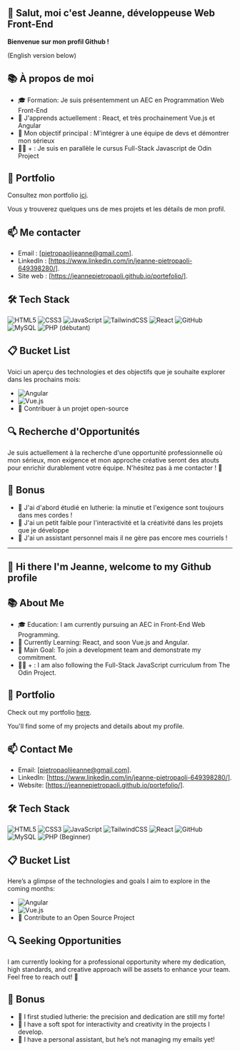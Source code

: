 ## 👋 Salut, moi c'est Jeanne, développeuse Web Front-End

**Bienvenue sur mon profil Github !**

(English version below)

## 📚 À propos de moi

- 🎓 Formation: Je suis présentemment un AEC en Programmation Web Front-End
- 🌱 J'apprends actuellement : React, et très prochainement Vue.js et Angular
- 🎯 Mon objectif principal : M'intégrer à une équipe de devs et démontrer mon sérieux
- 🧑‍💻 + : Je suis en parallèle le cursus Full-Stack Javascript de Odin Project


## 💼 Portfolio

Consultez mon portfolio [ici](https://jeannepietropaoli.github.io/portefolio/).

Vous y trouverez quelques uns de mes projets et les détails de mon profil.


## 📫 Me contacter

- Email : [pietropaolijeanne@gmail.com].
- LinkedIn : [https://www.linkedin.com/in/jeanne-pietropaoli-649398280/].
- Site web : [https://jeannepietropaoli.github.io/portefolio/].


## 🛠️ Tech Stack

![HTML5](https://img.shields.io/badge/-HTML5-E34F26?logo=html5&logoColor=white&style=flat)
![CSS3](https://img.shields.io/badge/-CSS3-1572B6?logo=css3&logoColor=white&style=flat)
![JavaScript](https://img.shields.io/badge/-JavaScript-F7DF1E?logo=javascript&logoColor=black&style=flat)
![TailwindCSS](https://img.shields.io/badge/-TailwindCSS-06B6D4?logo=tailwind-css&logoColor=white&style=flat)
![React](https://img.shields.io/badge/-React-61DAFB?logo=react&logoColor=white&style=flat)
![GitHub](https://img.shields.io/badge/-GitHub-181717?logo=github&logoColor=white&style=flat)
![MySQL](https://img.shields.io/badge/MySQL-00758F?style=flat-square&logo=mysql&logoColor=white)
![PHP (débutant)](https://img.shields.io/badge/PHP-777BB4?style=flat-square&logo=php&logoColor=white)


## 📋 Bucket List

Voici un aperçu des technologies et des objectifs que je souhaite explorer dans les prochains mois:
- ![Angular](https://img.shields.io/badge/Angular-DD0031?style=flat-square&logo=angular&logoColor=white)
- ![Vue.js](https://img.shields.io/badge/Vue.js-4FC08D?style=flat-square&logo=vue.js&logoColor=white)
- 🚀 Contribuer à un projet open-source


## 🔍 Recherche d'Opportunités


Je suis actuellement à la recherche d'une opportunité professionnelle où mon sérieux, mon exigence et mon approche créative seront des atouts pour enrichir durablement votre équipe. N'hésitez pas à me contacter ! 👋


## 🎉 Bonus


- 🎻 J'ai d'abord étudié en lutherie: la minutie et l'exigence sont toujours dans mes cordes !
- 🎨 J'ai un petit faible pour l'interactivité et la créativité dans les projets que je développe
- 🐶 J'ai un assistant personnel mais il ne gère pas encore mes courriels !


---

## 👋 Hi there I'm Jeanne, welcome to my Github profile

## 📚 About Me

- 🎓 Education: I am currently pursuing an AEC in Front-End Web Programming.
- 🌱 Currently Learning: React, and soon Vue.js and Angular.
- 🎯 Main Goal: To join a development team and demonstrate my commitment.
- 🧑‍💻 + : I am also following the Full-Stack JavaScript curriculum from The Odin Project.


## 💼 Portfolio

Check out my portfolio [here](https://jeannepietropaoli.github.io/portefolio/).

You'll find some of my projects and details about my profile.


## 📫 Contact Me

- Email: [pietropaolijeanne@gmail.com].
- LinkedIn: [https://www.linkedin.com/in/jeanne-pietropaoli-649398280/].
- Website: [https://jeannepietropaoli.github.io/portefolio/].


## 🛠️ Tech Stack

![HTML5](https://img.shields.io/badge/-HTML5-E34F26?logo=html5&logoColor=white&style=flat)
![CSS3](https://img.shields.io/badge/-CSS3-1572B6?logo=css3&logoColor=white&style=flat)
![JavaScript](https://img.shields.io/badge/-JavaScript-F7DF1E?logo=javascript&logoColor=black&style=flat)
![TailwindCSS](https://img.shields.io/badge/-TailwindCSS-06B6D4?logo=tailwind-css&logoColor=white&style=flat)
![React](https://img.shields.io/badge/-React-61DAFB?logo=react&logoColor=white&style=flat)
![GitHub](https://img.shields.io/badge/-GitHub-181717?logo=github&logoColor=white&style=flat)
![MySQL](https://img.shields.io/badge/MySQL-00758F?style=flat-square&logo=mysql&logoColor=white)
![PHP (Beginner)](https://img.shields.io/badge/PHP-777BB4?style=flat-square&logo=php&logoColor=white)


## 📋 Bucket List

Here’s a glimpse of the technologies and goals I aim to explore in the coming months:
- ![Angular](https://img.shields.io/badge/Angular-DD0031?style=flat-square&logo=angular&logoColor=white)
- ![Vue.js](https://img.shields.io/badge/Vue.js-4FC08D?style=flat-square&logo=vue.js&logoColor=white)
- 🚀 Contribute to an Open Source Project


## 🔍 Seeking Opportunities

I am currently looking for a professional opportunity where my dedication, high standards, and creative approach will be assets to enhance your team. Feel free to reach out! 👋


## 🎉 Bonus

- 🎻 I first studied lutherie: the precision and dedication are still my forte!
- 🎨 I have a soft spot for interactivity and creativity in the projects I develop.
- 🐶 I have a personal assistant, but he’s not managing my emails yet!





